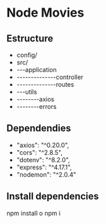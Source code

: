 # Node Movies

## Estructure
- config/
- src/
- ---application
- --------------controller
- --------------routes
- ---utils
- --------axios
- --------errors

## Dependendies
- "axios": "^0.20.0",
- "cors": "^2.8.5",
- "dotenv": "^8.2.0",
- "express": "^4.17.1",
- "nodemon": "^2.0.4"

## Install dependencies
npm install o npm i
